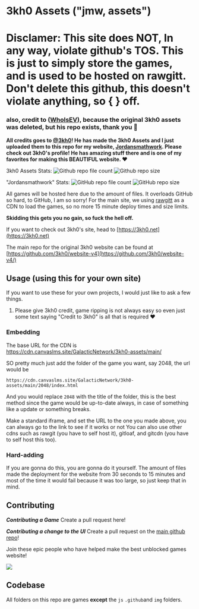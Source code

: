 # 3kh0 Assets ("jmw, assets")
# Disclamer: This site does NOT, In any way, violate github's TOS. This is just to simply store the games, and is used to be hosted on rawgitt. Don't delete this github, this doesn't violate anything, so {    } off.
### also, credit to ([WhoIsEV](https://github.com/WhoIsEv/relivedassets)), because the original 3kh0 assets was deleted, but his repo exists, thank you 💖


**All credits goes to [@3kh0](https://github.com/3kh0)! He has made the 3kh0 Assets and I just uploaded them to this repo for my website, [Jordansmathwork](https://github.com/GalacticNetwork/jordansmathwork-v6).
Please check out 3kh0's profile! He has amazing stuff there and is one of my favorites for making this BEAUTIFUL website. ♥**

3kh0 Assets Stats:
![Github repo file count](https://img.shields.io/github/directory-file-count/GalacticNetwork/3kh0-Assets?label=Total%20file%20count)
![Github repo size](https://img.shields.io/github/repo-size/GalacticNetwork/3kh0-Assets?label=Total%20size)

"Jordansmathwork" Stats:
![GitHub repo file count](https://img.shields.io/github/directory-file-count/GalacticNetwork/jordansmathwork-v4?label=Total%20file%20count)
![GitHub repo size](https://img.shields.io/github/repo-size/GalacticNetwork/jordansmathwork-v4?label=Total%20size)

All games will be hosted here due to the amount of files. It overloads GitHub so hard, to GitHub, I am so sorry! For the main site, we using [rawgitt](https://rawgitt.glitch.me) as a CDN to load the games, so no more 15 minute deploy times and size limits.

**Skidding this gets you no gain, so fuck the hell off.**

If you want to check out 3kh0's site, head to [https://3kh0.net](https://3kh0.net)

The main repo for the original 3kh0 website can be found at [https://github.com/3kh0/website-v4](https://github.com/3kh0/website-v4/)

## Usage (using this for your own site)

If you want to use these for your own projects, I would just like to ask a few things.
1. Please give 3kh0 credit, game ripping is not always easy so even just some text saying "Credit to 3kh0" is all that is required :heart:

### Embedding

The base URL for the CDN is https://cdn.canvaslms.site/GalacticNetwork/3kh0-assets/main/

SO pretty much just add the folder of the game you want, say 2048, the url would be
```
https://cdn.canvaslms.site/GalacticNetwork/3kh0-assets/main/2048/index.html
```
And you would replace `2048` with the title of the folder, this is the best method since the game would be up-to-date always, in case of something like a update or something breaks.

Make a standard iframe, and set the URL to the one you made above, you can always go to the link to see if it works or not
You can also use other cdns such as rawgit (you have to self host it), gitloaf, and gitcdn (you have to self host this too).

### Hard-adding
If you are gonna do this, you are gonna do it yourself. The amount of files made the deployment for the website from 30 seconds to 15 minutes and most of the time it would fail because it was too large, so just keep that in mind.

## Contributing

***Contributing a Game***
Create a pull request here!

***Contributing a change to the UI***
Create a pull request on the [main github repo](https://github.com/GalacticNetwork/jordansmathwork-v5)!

Join these epic people who have helped make the best unblocked games website!

<a href="https://github.com/GalacticNetwork/3kh0-Assets/graphs/contributors">
  <img src="https://contrib.rocks/image?repo=GalacticNetwork/3kh0-Assets" />
</a>

## Codebase

All folders on this repo are games **except** the `js` `.github`and `img` folders.
